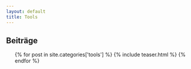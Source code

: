 ```yaml
---
layout: default
title: Tools
---
```


## Beiträge

<ul>
{% for post in site.categories['tools'] %}
  {% include teaser.html %}
{% endfor %}
</ul>
